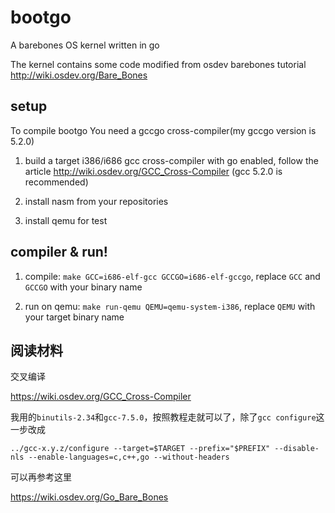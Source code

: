 # bootgo

A barebones OS kernel written in go

The kernel contains some code modified from osdev barebones tutorial http://wiki.osdev.org/Bare_Bones

## setup
To compile bootgo You need a gccgo cross-compiler(my gccgo version is 5.2.0)

1. build a target i386/i686 gcc cross-compiler with go enabled, follow the article http://wiki.osdev.org/GCC_Cross-Compiler (gcc 5.2.0 is recommended)

2. install nasm from your repositories

3. install qemu for test

## compiler & run!

1. compile: `make GCC=i686-elf-gcc GCCGO=i686-elf-gccgo`, replace `GCC` and `GCCGO` with your binary name

2. run on qemu: `make run-qemu QEMU=qemu-system-i386`, replace `QEMU` with your target binary name

## 阅读材料

交叉编译

https://wiki.osdev.org/GCC_Cross-Compiler

我用的`binutils-2.34`和`gcc-7.5.0`，按照教程走就可以了，除了`gcc configure`这一步改成

```
../gcc-x.y.z/configure --target=$TARGET --prefix="$PREFIX" --disable-nls --enable-languages=c,c++,go --without-headers
```

可以再参考这里

https://wiki.osdev.org/Go_Bare_Bones

